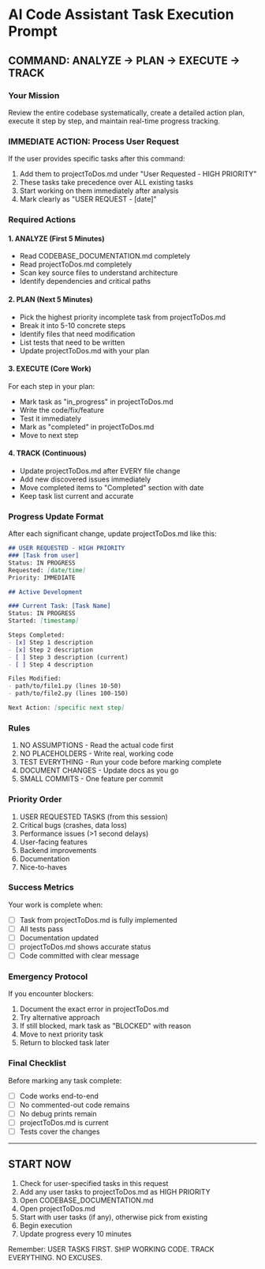 # AI Code Assistant Task Execution Prompt

## COMMAND: ANALYZE -> PLAN -> EXECUTE -> TRACK

### Your Mission
Review the entire codebase systematically, create a detailed action plan, execute it step by step, and maintain real-time progress tracking.

### IMMEDIATE ACTION: Process User Request
If the user provides specific tasks after this command:
1. Add them to projectToDos.md under "User Requested - HIGH PRIORITY"
2. These tasks take precedence over ALL existing tasks
3. Start working on them immediately after analysis
4. Mark clearly as "USER REQUEST - [date]"

### Required Actions

#### 1. ANALYZE (First 5 Minutes)
- Read CODEBASE_DOCUMENTATION.md completely
- Read projectToDos.md completely
- Scan key source files to understand architecture
- Identify dependencies and critical paths

#### 2. PLAN (Next 5 Minutes)
- Pick the highest priority incomplete task from projectToDos.md
- Break it into 5-10 concrete steps
- Identify files that need modification
- List tests that need to be written
- Update projectToDos.md with your plan

#### 3. EXECUTE (Core Work)
For each step in your plan:
- Mark task as "in_progress" in projectToDos.md
- Write the code/fix/feature
- Test it immediately
- Mark as "completed" in projectToDos.md
- Move to next step

#### 4. TRACK (Continuous)
- Update projectToDos.md after EVERY file change
- Add new discovered issues immediately
- Move completed items to "Completed" section with date
- Keep task list current and accurate

### Progress Update Format

After each significant change, update projectToDos.md like this:

```markdown
## USER REQUESTED - HIGH PRIORITY
### [Task from user]
Status: IN PROGRESS
Requested: [date/time]
Priority: IMMEDIATE

## Active Development

### Current Task: [Task Name]
Status: IN PROGRESS
Started: [timestamp]

Steps Completed:
- [x] Step 1 description
- [x] Step 2 description
- [ ] Step 3 description (current)
- [ ] Step 4 description

Files Modified:
- path/to/file1.py (lines 10-50)
- path/to/file2.py (lines 100-150)

Next Action: [specific next step]
```

### Rules

1. NO ASSUMPTIONS - Read the actual code first
2. NO PLACEHOLDERS - Write real, working code
3. TEST EVERYTHING - Run your code before marking complete
4. DOCUMENT CHANGES - Update docs as you go
5. SMALL COMMITS - One feature per commit

### Priority Order

1. USER REQUESTED TASKS (from this session)
2. Critical bugs (crashes, data loss)
3. Performance issues (>1 second delays)
4. User-facing features
5. Backend improvements
6. Documentation
7. Nice-to-haves

### Success Metrics

Your work is complete when:
- [ ] Task from projectToDos.md is fully implemented
- [ ] All tests pass
- [ ] Documentation updated
- [ ] projectToDos.md shows accurate status
- [ ] Code committed with clear message

### Emergency Protocol

If you encounter blockers:
1. Document the exact error in projectToDos.md
2. Try alternative approach
3. If still blocked, mark task as "BLOCKED" with reason
4. Move to next priority task
5. Return to blocked task later

### Final Checklist

Before marking any task complete:
- [ ] Code works end-to-end
- [ ] No commented-out code remains
- [ ] No debug prints remain
- [ ] projectToDos.md is current
- [ ] Tests cover the changes

---

## START NOW

1. Check for user-specified tasks in this request
2. Add any user tasks to projectToDos.md as HIGH PRIORITY
3. Open CODEBASE_DOCUMENTATION.md
4. Open projectToDos.md
5. Start with user tasks (if any), otherwise pick from existing
6. Begin execution
7. Update progress every 10 minutes

Remember: USER TASKS FIRST. SHIP WORKING CODE. TRACK EVERYTHING. NO EXCUSES.